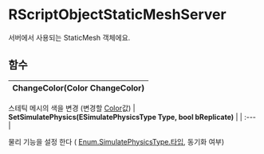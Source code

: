 # **RScriptObjectStaticMeshServer**


서버에서 사용되는 StaticMesh 객체에요. 
## **함수**

| **ChangeColor(Color ChangeColor)** |
| :--- |

스테틱 메시의 색을 변경 (변경할 [Color](https://ditoland-utplus.gitbook.io/ditoland/api-reference/common/color)값) 
| **SetSimulatePhysics(ESimulatePhysicsType Type, bool bReplicate)** |
| :--- |

물리 기능을 설정 한다 ( [Enum.SimulatePhysicsType.타입](https://ditoland-utplus.gitbook.io/ditoland/api-reference/enums/simulatephysicstype), 동기화 여부) 
